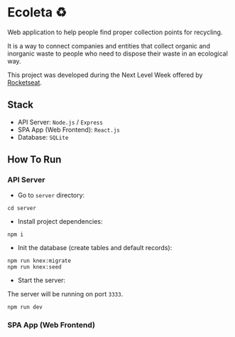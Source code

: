 # Ecoleta ♻️

Web application to help people find proper collection points for recycling.

It is a way to connect companies and entities that collect organic and inorganic waste to people who need to dispose their waste in an ecological way.

This project was developed during the Next Level Week offered by [Rocketseat](https://rocketseat.com.br/).

## Stack

- API Server: `Node.js` / `Express`
- SPA App (Web Frontend): `React.js`
- Database: `SQLite`

## How To Run

### API Server

- Go to `server` directory:

```
cd server
```

- Install project dependencies:

```
npm i
```

- Init the database (create tables and default records):

```
npm run knex:migrate
npm run knex:seed
```

- Start the server:

The server will be running on port `3333`.

```
npm run dev
```

### SPA App (Web Frontend)

